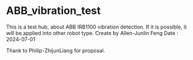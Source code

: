 # ABB_vibration_test
This is a test hub, about ABB IRB1100 vibration detection. If it is possible, it will be applied into other robot type.
Create by Allen-Junlin Feng
Date : 2024-07-01

Thank to Philip-ZhijunLiang for proposal.
